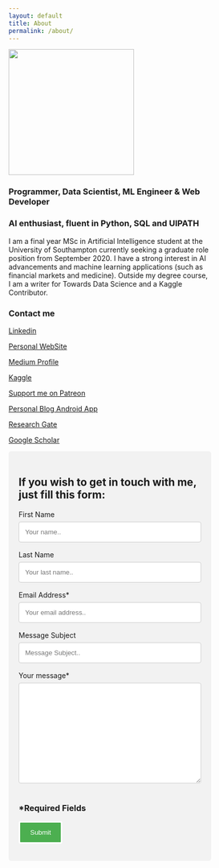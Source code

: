 ```yaml
---
layout: default
title: About
permalink: /about/
---
```

  
<img src="https://avatars1.githubusercontent.com/u/40637715?s=460&v=4" width="250">

### Programmer, Data Scientist, ML Engineer & Web Developer
### AI enthusiast, fluent in Python, SQL and UIPATH

I am a final year MSc in Artificial Intelligence student at the University of Southampton currently seeking a graduate role position from September 2020. I have a strong interest in AI advancements and machine learning applications (such as financial markets and medicine). Outside my degree course, I am a writer for Towards Data Science and a Kaggle Contributor.

### Contact me

[Linkedin](https://www.linkedin.com/in/pierpaolo28/)

[Personal WebSite](https://pierpaolo28.github.io/)

[Medium Profile](https://medium.com/@pierpaoloippolito28)

[Kaggle](https://www.kaggle.com/pierpaolo28)

[Support me on Patreon](https://www.patreon.com/user?u=32155890)

[Personal Blog Android App](pierblog.apk)

[Research Gate](https://www.researchgate.net/profile/Pier_Paolo_Ippolito)

[Google Scholar](https://scholar.google.com/citations?user=QgG-lgwAAAAJ&hl=en&oi=ao)

<style>
  * {box-sizing: border-box;}

  input[type=text], select, textarea {
    width: 100%;
    padding: 12px;
    border: 1px solid #ccc;
    border-radius: 4px;
    box-sizing: border-box;
    margin-top: 6px;
    margin-bottom: 16px;
    resize: vertical;
  }

  input[type=submit] {
    background-color: #4CAF50;
    color: white;
    padding: 12px 20px;
    border: 3px #fff solid;
    border-radius: 4px;
    cursor: pointer;
  }

  input[type=submit]:hover {
    background-color: #45a049;
  }

  .form {
    border-radius: 5px;
    background-color: #f2f2f2;
    padding: 20px;
  }
  </style>
  
<meta name="referrer" content="unsafe-url">
<div class="form">
  <h2 class="sm-heading">If you wish to get in touch with me, just fill this form:</h2>
  <form action="http://formspree.io/pierpaoloippolito28@gmail.com" method="POST">
    <label for="fname">First Name</label>
    <input type="text" id="fname" name="First Name" placeholder="Your name..">
    <label for="lname">Last Name</label>
    <input type="text" id="lname" name="Last Name" placeholder="Your last name..">
    <label for="em">Email Address*</label>
    <input type="text" id="em" name="Email" placeholder="Your email address.." required>
    <label for="sbg">Message Subject</label>
    <input type="text" id="sbg" name="Subject" placeholder="Message Subject..">
    <label for="msg">Your message*</label>
    <textarea name="Message" style="height:200px" required></textarea>
    <h3 class="sm-heading">*Required Fields</h3>
    <input type="submit" value="Submit">
  </form>
</div>
